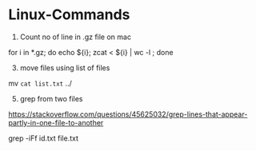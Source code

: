 # Linux-Commands

1) Count no of line in .gz file on mac
   
for i in *.gz; do echo ${i}; zcat < ${i} | wc -l ; done

3) move files using list of files
   
mv `cat list.txt` ../

5) grep from two files
   
https://stackoverflow.com/questions/45625032/grep-lines-that-appear-partly-in-one-file-to-another

grep -iFf id.txt file.txt

